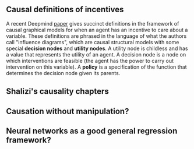 ## Causal definitions of incentives

A recent Deepmind [paper](https://arxiv.org/pdf/2001.07118.pdf) gives succinct definitions in the framework of causal graphical models for when an agent has an incentive to care about a variable. These definitions are phrased in the language of what the authors call "influence diagrams", which are causal structural models with some special **decision nodes** and **utility nodes**. A utility node is childless and has a value that represents the utility of an agent. A decision node is a node on which interventions are feasible (the agent has the power to carry out intervention on this variable). A **policy** is a specification of the function that determines the decision node given its parents.



## Shalizi's causality chapters

## Causation without manipulation?

## Neural networks as a good general regression framework?
